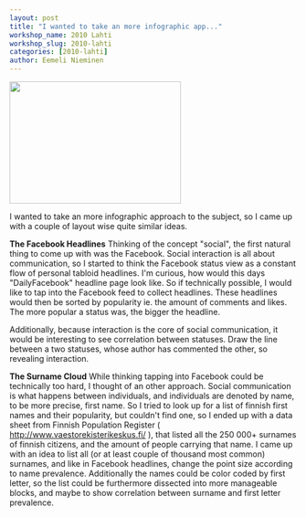 ```yaml
---
layout: post
title: "I wanted to take an more infographic app..."
workshop_name: 2010 Lahti
workshop_slug: 2010-lahti
categories: [2010-lahti]
author: Eemeli Nieminen 
---
```

<a href="http://workshops.nodebox.net/2010/wp-content/uploads/Day2_idea.png"><img src="http://workshops.nodebox.net/2010/wp-content/uploads/Day2_idea-300x214.png" alt="" title="Day2_idea" width="300" height="214" class="alignnone size-medium wp-image-44" /></a>

I wanted to take an more infographic approach to the subject, so I came up with a couple of layout wise quite similar ideas.

<b>The Facebook Headlines</b>
Thinking of the concept "social", the first natural thing to come up with was the Facebook. Social interaction is all about communication, so I started to think the Facebook status view as a constant flow of personal tabloid headlines. I'm curious, how would this days "DailyFacebook" headline page look like. So if technically possible, I would like to tap into the Facebook feed to collect headlines. These headlines would then be sorted by popularity ie. the amount of comments and likes. The more popular a status was, the bigger the headline.

Additionally, because interaction is the core of social communication, it would be interesting to see correlation between statuses. Draw the line between a two statuses, whose author has commented the other, so revealing interaction.

<b>The Surname Cloud</b>
While thinking tapping into Facebook could be technically too hard, I thought of an other approach. Social communication is what happens between individuals, and individuals are denoted by name, to be more precise, first name. So I tried to look up for a list of finnish first names and their popularity, but couldn't find one, so I ended up with a data sheet from Finnish Population Register ( http://www.vaestorekisterikeskus.fi/ ), that listed all the 250 000+ surnames of finnish citizens, and the amount of people carrying that name. I came up with an idea to list all (or at least couple of thousand most common) surnames, and like in Facebook headlines, change the point size according to name prevalence. Additionally the names could be color coded by first letter, so the list could be furthermore dissected into more manageable blocks, and maybe to show correlation between surname and first letter prevalence.
